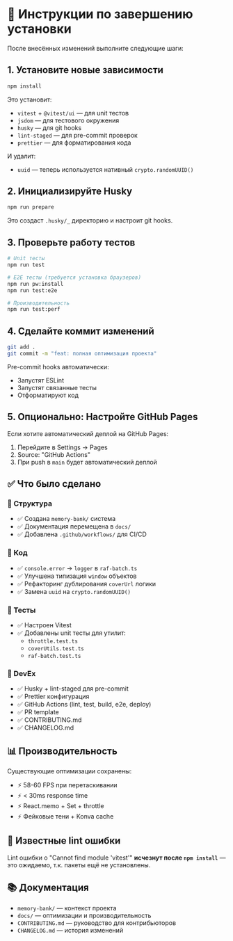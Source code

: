 # 🚀 Инструкции по завершению установки

После внесённых изменений выполните следующие шаги:

## 1. Установите новые зависимости

```bash
npm install
```

Это установит:
- `vitest` + `@vitest/ui` — для unit тестов
- `jsdom` — для тестового окружения
- `husky` — для git hooks
- `lint-staged` — для pre-commit проверок
- `prettier` — для форматирования кода

И удалит:
- `uuid` — теперь используется нативный `crypto.randomUUID()`

## 2. Инициализируйте Husky

```bash
npm run prepare
```

Это создаст `.husky/_` директорию и настроит git hooks.

## 3. Проверьте работу тестов

```bash
# Unit тесты
npm run test

# E2E тесты (требуется установка браузеров)
npm run pw:install
npm run test:e2e

# Производительность
npm run test:perf
```

## 4. Сделайте коммит изменений

```bash
git add .
git commit -m "feat: полная оптимизация проекта"
```

Pre-commit hooks автоматически:
- Запустят ESLint
- Запустят связанные тесты
- Отформатируют код

## 5. Опционально: Настройте GitHub Pages

Если хотите автоматический деплой на GitHub Pages:

1. Перейдите в Settings → Pages
2. Source: "GitHub Actions"
3. При push в `main` будет автоматический деплой

## ✅ Что было сделано

### 📁 Структура
- ✅ Создана `memory-bank/` система
- ✅ Документация перемещена в `docs/`
- ✅ Добавлена `.github/workflows/` для CI/CD

### 🧹 Код
- ✅ `console.error` → `logger` в `raf-batch.ts`
- ✅ Улучшена типизация `window` объектов
- ✅ Рефакторинг дублирования `coverUrl` логики
- ✅ Замена `uuid` на `crypto.randomUUID()`

### 🧪 Тесты
- ✅ Настроен Vitest
- ✅ Добавлены unit тесты для утилит:
  - `throttle.test.ts`
  - `coverUtils.test.ts`
  - `raf-batch.test.ts`

### 🔧 DevEx
- ✅ Husky + lint-staged для pre-commit
- ✅ Prettier конфигурация
- ✅ GitHub Actions (lint, test, build, e2e, deploy)
- ✅ PR template
- ✅ CONTRIBUTING.md
- ✅ CHANGELOG.md

## 📊 Производительность

Существующие оптимизации сохранены:
- ⚡ 58-60 FPS при перетаскивании
- ⚡ < 30ms response time
- ⚡ React.memo + Set + throttle
- ⚡ Фейковые тени + Konva cache

## 🐛 Известные lint ошибки

Lint ошибки о "Cannot find module 'vitest'" **исчезнут после `npm install`** — это ожидаемо, т.к. пакеты ещё не установлены.

## 📚 Документация

- `memory-bank/` — контекст проекта
- `docs/` — оптимизации и производительность
- `CONTRIBUTING.md` — руководство для контрибьюторов
- `CHANGELOG.md` — история изменений
